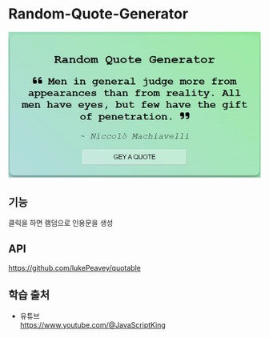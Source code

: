 # Random-Quote-Generator
<img src="./image.gif">

## 기능 
클릭을 하면 램덤으로 인용문을 생성

## API 
https://github.com/lukePeavey/quotable

## 학습 출처
- 유튜브  
https://www.youtube.com/@JavaScriptKing   
